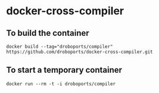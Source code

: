 # docker-cross-compiler

## To build the container

```
docker build --tag="droboports/compiler" https://github.com/droboports/docker-cross-compiler.git
```

## To start a temporary container

```
docker run --rm -t -i droboports/compiler
```


